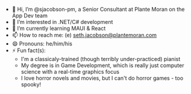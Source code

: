 - 👋 Hi, I’m @sjacobson-pm, a Senior Consultant at Plante Moran on the App Dev team
- 👀 I’m interested in .NET/C# development
- 🌱 I’m currently learning MAUI & React
- 📫 How to reach me:
  (e) seth.jacobson@plantemoran.com
- 😄 Pronouns: he/him/his
- ⚡ Fun fact(s):
  - I'm a classicaly-trained (though terribly under-practiced) pianist
  - My degree is in Game Development, which is really just computer science with a real-time graphics focus
  - I love horror novels and movies, but I can't do horror games - too spooky!

<!---
sjacobson-pm/sjacobson-pm is a ✨ special ✨ repository because its `README.md` (this file) appears on your GitHub profile.
You can click the Preview link to take a look at your changes.
--->
